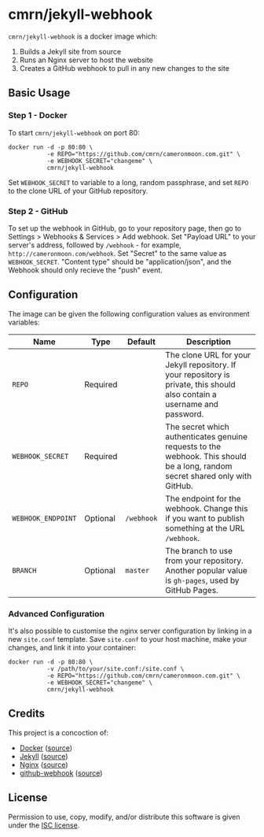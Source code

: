 # cmrn/jekyll-webhook
`cmrn/jekyll-webhook` is a docker image which:

1. Builds a Jekyll site from source
2. Runs an Nginx server to host the website
3. Creates a GitHub webhook to pull in any new changes to the site

## Basic Usage
### Step 1 - Docker
To start `cmrn/jekyll-webhook` on port 80:

    docker run -d -p 80:80 \
               -e REPO="https://github.com/cmrn/cameronmoon.com.git" \
               -e WEBHOOK_SECRET="changeme" \
               cmrn/jekyll-webhook

Set `WEBHOOK_SECRET` to variable to a long, random passphrase, and set `REPO` to the clone URL of your GitHub repository.

### Step 2 - GitHub
To set up the webhook in GitHub, go to your repository page, then go to Settings > Webhooks & Services > Add webhook. Set "Payload URL" to your server's address, followed by `/webhook` - for example, `http://cameronmoon.com/webhook`. Set "Secret" to the same value as `WEBHOOK_SECRET`. "Content type" should be "application/json", and the Webhook should only recieve the "push" event.

## Configuration
The image can be given the following configuration values as environment variables:

| Name               | Type     | Default    | Description 
|--------------------|----------|------------|-------------
| `REPO`             | Required |            | The clone URL for your Jekyll repository. If your repository is private, this should also contain a username and password.
| `WEBHOOK_SECRET`   | Required |            | The secret which authenticates genuine requests to the webhook. This should be a long, random secret shared only with GitHub.
| `WEBHOOK_ENDPOINT` | Optional | `/webhook` | The endpoint for the webhook. Change this if you want to publish something at the URL `/webhook`.
| `BRANCH`           | Optional | `master`   | The branch to use from your repository. Another popular value is `gh-pages`, used by GitHub Pages.

### Advanced Configuration
It's also possible to customise the nginx server configuration by linking in a new `site.conf` template. Save `site.conf` to your host machine, make your changes, and link it into your container:

    docker run -d -p 80:80 \
               -v /path/to/your/site.conf:/site.conf \
               -e REPO="https://github.com/cmrn/cameronmoon.com.git" \
               -e WEBHOOK_SECRET="changeme" \
               cmrn/jekyll-webhook

## Credits
This project is a concoction of:

- [Docker](https://www.docker.com/) ([source](https://github.com/docker/docker))
- [Jekyll](http://jekyllrb.com/) ([source](https://github.com/jekyll/jekyll))
- [Nginx](http://wiki.nginx.org/) ([source](http://hg.nginx.org/nginx))
- [github-webhook](https://www.npmjs.com/package/github-webhook) ([source](https://github.com/rvagg/github-webhook))

## License
Permission to use, copy, modify, and/or distribute this software is given under the [ISC license](LICENSE).
